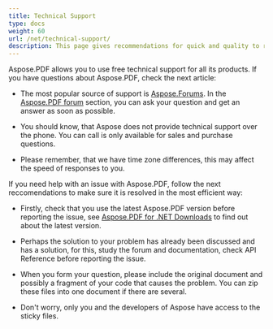 ```yaml
---
title: Technical Support
type: docs
weight: 60
url: /net/technical-support/
description: This page gives recommendations for quick and quality to resolve your tasks using Aspose.PDF for .NET.
---
```

Aspose.PDF allows you to use free technical support for all its products. If you have questions about Aspose.PDF, check the next article:

- The most popular source of support is [Aspose.Forums](https://forum.aspose.com/). In the [Aspose.PDF forum](https://forum.aspose.com/c/pdf/10) section, you can ask your question and get an answer as soon as possible.

- You should know, that Aspose does not provide technical support over the phone. You can call is only available for sales and purchase questions.

- Please remember, that we have time zone differences, this may affect the speed of responses to you.

If you need help with an issue with Aspose.PDF, follow the next reccomendations  to make sure it is resolved in the most efficient way:

- Firstly, check that you use the latest Aspose.PDF version before reporting the issue, see [Aspose.PDF for .NET Downloads](https://www.nuget.org/packages/Aspose.PDF/) to find out about the latest version.

- Perhaps the solution to your problem has already been discussed and has a solution, for this, study the forum and documentation, check API Reference before reporting the issue.

- When you form your question, please include the original document and possibly a fragment of your code that causes the problem. You can zip these files into one document if there are several.

- Don't worry, only you and the developers of Aspose have access to the sticky files. 


